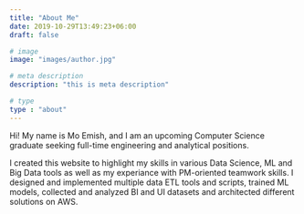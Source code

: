 ```yaml
---
title: "About Me"
date: 2019-10-29T13:49:23+06:00
draft: false

# image
image: "images/author.jpg"

# meta description
description: "this is meta description"

# type
type : "about"
---
```


Hi! My name is Mo Emish, and I am an upcoming Computer Science graduate seeking full-time engineering and analytical positions. 

I created this website to highlight my skills in various Data Science, ML and Big Data tools as well as my experiance with PM-oriented teamwork skills. I designed and implemented multiple data ETL tools and scripts, trained ML models, collected and analyzed BI and UI datasets and architected different solutions on AWS. 